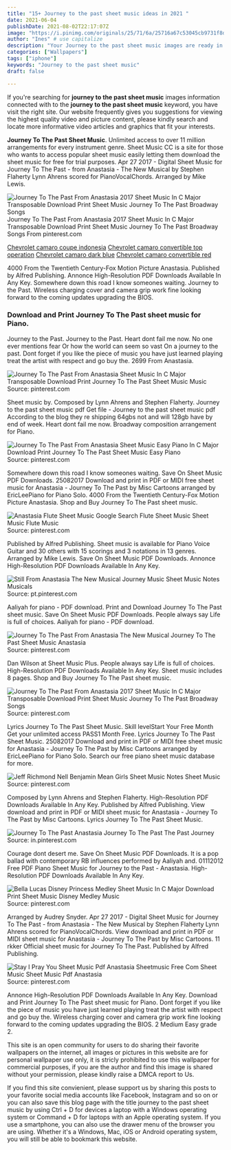 ```yaml
---
title: "15+ Journey to the past sheet music ideas in 2021 "
date: 2021-06-04
publishDate: 2021-08-02T22:17:07Z
image: "https://i.pinimg.com/originals/25/71/6a/25716a67c53045cb9731f8d329712d0d.png"
author: "Ines" # use capitalize
description: "Your Journey to the past sheet music images are ready in this website. Journey to the past sheet music are a topic that is being searched for and liked by netizens today. You can Find and Download the Journey to the past sheet music files here. Find and Download all free vectors."
categories: ["Wallpapers"]
tags: ["iphone"]
keywords: "Journey to the past sheet music"
draft: false

---
```


If you're searching for **journey to the past sheet music** images information connected with to the **journey to the past sheet music** keyword, you have visit the right  site.  Our website frequently  gives you  suggestions  for viewing  the highest  quality video and picture  content, please kindly search and locate more informative video articles and graphics  that fit your interests.

**Journey To The Past Sheet Music**. Unlimited access to over 11 million arrangements for every instrument genre. Sheet Music CC is a site for those who wants to access popular sheet music easily letting them download the sheet music for free for trial purposes. Apr 27 2017 - Digital Sheet Music for Journey To The Past - from Anastasia - The New Musical by Stephen Flaherty Lynn Ahrens scored for PianoVocalChords. Arranged by Mike Lewis.

![Journey To The Past From Anastasia 2017 Sheet Music In C Major Transposable Download Print Sheet Music Journey To The Past Broadway Songs](https://i.pinimg.com/originals/42/a8/26/42a826c03fa13f09a260978f2c7ebf85.gif "Journey To The Past From Anastasia 2017 Sheet Music In C Major Transposable Download Print Sheet Music Journey To The Past Broadway Songs")
Journey To The Past From Anastasia 2017 Sheet Music In C Major Transposable Download Print Sheet Music Journey To The Past Broadway Songs From pinterest.com

[Chevrolet camaro coupe indonesia](/chevrolet-camaro-coupe-indonesia/)
[Chevrolet camaro convertible top operation](/chevrolet-camaro-convertible-top-operation/)
[Chevrolet camaro dark blue](/chevrolet-camaro-dark-blue/)
[Chevrolet camaro convertible red](/chevrolet-camaro-convertible-red/)

4000 From the Twentieth Century-Fox Motion Picture Anastasia. Published by Alfred Publishing. Annonce High-Resolution PDF Downloads Available In Any Key. Somewhere down this road I know someones waiting. Journey to the Past. Wireless charging cover and camera grip work fine looking forward to the coming updates upgrading the BIOS.

### Download and Print Journey To The Past sheet music for Piano.

Journey to the Past. Journey to the Past. Heart dont fail me now. No one ever mentions fear Or how the world can seem so vast On a journey to the past. Dont forget if you like the piece of music you have just learned playing treat the artist with respect and go buy the. 2699 From Anastasia.


![Journey To The Past From Anastasia Sheet Music In C Major Transposable Download Print Journey To The Past Sheet Music Music](https://i.pinimg.com/originals/9c/58/d3/9c58d3854111fa1f1a0399b2347c1e43.gif "Journey To The Past From Anastasia Sheet Music In C Major Transposable Download Print Journey To The Past Sheet Music Music")
Source: pinterest.com

Sheet music by. Composed by Lynn Ahrens and Stephen Flaherty. Journey to the past sheet music pdf Get file - Journey to the past sheet music pdf According to the blog they re shipping 64gbs not and will 128gb have by end of week. Heart dont fail me now. Broadway composition arrangement for Piano.

![Journey To The Past From Anastasia Sheet Music Easy Piano In C Major Download Print Journey To The Past Sheet Music Easy Piano](https://i.pinimg.com/originals/15/5d/05/155d0584d5d2c5c619cbef445428f907.gif "Journey To The Past From Anastasia Sheet Music Easy Piano In C Major Download Print Journey To The Past Sheet Music Easy Piano")
Source: pinterest.com

Somewhere down this road I know someones waiting. Save On Sheet Music PDF Downloads. 25082017 Download and print in PDF or MIDI free sheet music for Anastasia - Journey To The Past by Misc Cartoons arranged by EricLeePiano for Piano Solo. 4000 From the Twentieth Century-Fox Motion Picture Anastasia. Shop and Buy Journey To The Past sheet music.

![Anastasia Flute Sheet Music Google Search Flute Sheet Music Sheet Music Flute Music](https://i.pinimg.com/originals/5c/43/45/5c4345daa2be042d6687ede81d6785e2.gif "Anastasia Flute Sheet Music Google Search Flute Sheet Music Sheet Music Flute Music")
Source: pinterest.com

Published by Alfred Publishing. Sheet music is available for Piano Voice Guitar and 30 others with 15 scorings and 3 notations in 13 genres. Arranged by Mike Lewis. Save On Sheet Music PDF Downloads. Annonce High-Resolution PDF Downloads Available In Any Key.

![Still From Anastasia The New Musical Journey Music Sheet Music Notes Musicals](https://i.pinimg.com/originals/17/80/cb/1780cbc2f6d9d765421a2ee1284186da.png "Still From Anastasia The New Musical Journey Music Sheet Music Notes Musicals")
Source: pt.pinterest.com

Aaliyah for piano - PDF download. Print and Download Journey To The Past sheet music. Save On Sheet Music PDF Downloads. People always say Life is full of choices. Aaliyah for piano - PDF download.

![Journey To The Past From Anastasia The New Musical Journey To The Past Sheet Music Anastasia](https://i.pinimg.com/originals/68/dd/08/68dd083efde737c053b813e4a376f90b.png "Journey To The Past From Anastasia The New Musical Journey To The Past Sheet Music Anastasia")
Source: pinterest.com

Dan Wilson at Sheet Music Plus. People always say Life is full of choices. High-Resolution PDF Downloads Available In Any Key. Sheet music includes 8 pages. Shop and Buy Journey To The Past sheet music.

![Journey To The Past From Anastasia 2017 Sheet Music In C Major Transposable Download Print Sheet Music Journey To The Past Broadway Songs](https://i.pinimg.com/originals/42/a8/26/42a826c03fa13f09a260978f2c7ebf85.gif "Journey To The Past From Anastasia 2017 Sheet Music In C Major Transposable Download Print Sheet Music Journey To The Past Broadway Songs")
Source: pinterest.com

Lyrics Journey To The Past Sheet Music. Skill levelStart Your Free Month Get your unlimited access PASS1 Month Free. Lyrics Journey To The Past Sheet Music. 25082017 Download and print in PDF or MIDI free sheet music for Anastasia - Journey To The Past by Misc Cartoons arranged by EricLeePiano for Piano Solo. Search our free piano sheet music database for more.

![Jeff Richmond Nell Benjamin Mean Girls Sheet Music Notes Sheet Music](https://i.pinimg.com/originals/eb/b7/85/ebb78537bdda7bd9b0a188a78c0f13ce.png "Jeff Richmond Nell Benjamin Mean Girls Sheet Music Notes Sheet Music")
Source: pinterest.com

Composed by Lynn Ahrens and Stephen Flaherty. High-Resolution PDF Downloads Available In Any Key. Published by Alfred Publishing. View download and print in PDF or MIDI sheet music for Anastasia - Journey To The Past by Misc Cartoons. Lyrics Journey To The Past Sheet Music.

![Journey To The Past Anastasia Journey To The Past The Past Journey](https://i.pinimg.com/originals/72/c8/65/72c8655ca83b9d1bc3b69729bbf7a2cc.gif "Journey To The Past Anastasia Journey To The Past The Past Journey")
Source: in.pinterest.com

Courage dont desert me. Save On Sheet Music PDF Downloads. It is a pop ballad with contemporary RB influences performed by Aaliyah and. 01112012 Free PDF Piano Sheet Music for Journey to the Past - Anastasia. High-Resolution PDF Downloads Available In Any Key.

![Bella Lucas Disney Princess Medley Sheet Music In C Major Download Print Sheet Music Disney Medley Music](https://i.pinimg.com/originals/7f/30/07/7f3007d48f89dfd2f6a9913954ee279d.gif "Bella Lucas Disney Princess Medley Sheet Music In C Major Download Print Sheet Music Disney Medley Music")
Source: pinterest.com

Arranged by Audrey Snyder. Apr 27 2017 - Digital Sheet Music for Journey To The Past - from Anastasia - The New Musical by Stephen Flaherty Lynn Ahrens scored for PianoVocalChords. View download and print in PDF or MIDI sheet music for Anastasia - Journey To The Past by Misc Cartoons. 11 rkker Official sheet music for Journey To The Past. Published by Alfred Publishing.

![Stay I Pray You Sheet Music Pdf Anastasia Sheetmusic Free Com Sheet Music Sheet Music Pdf Anastasia](https://i.pinimg.com/originals/25/71/6a/25716a67c53045cb9731f8d329712d0d.png "Stay I Pray You Sheet Music Pdf Anastasia Sheetmusic Free Com Sheet Music Sheet Music Pdf Anastasia")
Source: pinterest.com

Annonce High-Resolution PDF Downloads Available In Any Key. Download and Print Journey To The Past sheet music for Piano. Dont forget if you like the piece of music you have just learned playing treat the artist with respect and go buy the. Wireless charging cover and camera grip work fine looking forward to the coming updates upgrading the BIOS. 2 Medium Easy grade 2.

This site is an open community for users to do sharing their favorite wallpapers on the internet, all images or pictures in this website are for personal wallpaper use only, it is stricly prohibited to use this wallpaper for commercial purposes, if you are the author and find this image is shared without your permission, please kindly raise a DMCA report to Us.

If you find this site convienient, please support us by sharing this posts to your favorite social media accounts like Facebook, Instagram and so on or you can also save this blog page with the title journey to the past sheet music by using Ctrl + D for devices a laptop with a Windows operating system or Command + D for laptops with an Apple operating system. If you use a smartphone, you can also use the drawer menu of the browser you are using. Whether it's a Windows, Mac, iOS or Android operating system, you will still be able to bookmark this website.
